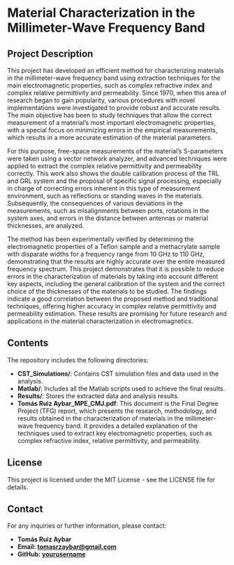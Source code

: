 # Material Characterization in the Millimeter-Wave Frequency Band

## Project Description

This project has developed an efficient method for characterizing materials in the millimeter-wave frequency band using extraction techniques for the main electromagnetic properties, such as complex refractive index and complex relative permittivity and permeability. Since 1970, when this area of research began to gain popularity, various procedures with novel implementations were investigated to provide robust and accurate results. The main objective has been to study techniques that allow the correct measurement of a material’s most important electromagnetic properties, with a special focus on minimizing errors in the empirical measurements, which results in a more accurate estimation of the material parameters.

For this purpose, free-space measurements of the material’s S-parameters were taken using a vector network analyzer, and advanced techniques were applied to extract the complex relative permittivity and permeability correctly. This work also shows the double calibration process of the TRL and GRL system and the proposal of specific signal processing, especially in charge of correcting errors inherent in this type of measurement environment, such as reflections or standing waves in the materials. Subsequently, the consequences of various deviations in the measurements, such as misalignments between ports, rotations in the system axes, and errors in the distance between antennas or material thicknesses, are analyzed.

The method has been experimentally verified by determining the electromagnetic properties of a Teflon sample and a methacrylate sample with disparate widths for a frequency range from 10 GHz to 110 GHz, demonstrating that the results are highly accurate over the entire measured frequency spectrum. This project demonstrates that it is possible to reduce errors in the characterization of materials by taking into account different key aspects, including the general calibration of the system and the correct choice of the thicknesses of the materials to be studied. The findings indicate a good correlation between the proposed method and traditional techniques, offering higher accuracy in complex relative permittivity and permeability estimation. These results are promising for future research and applications in the material characterization in electromagnetics.

## Contents

The repository includes the following directories:

- **CST_Simulations/**: Contains CST simulation files and data used in the analysis.
- **Matlab/**: Includes all the Matlab scripts used to achieve the final results.
- **Results/**: Stores the extracted data and analysis results.
- **Tomás Ruiz Aybar_MPE_CMJ.pdf**: This document is the Final Degree Project (TFG) report, which presents the research, methodology, and results obtained in the characterization of materials in the millimeter-wave frequency band. It provides a detailed explanation of the techniques used to extract key electromagnetic properties, such as complex refractive index, relative permittivity, and permeability.
  
## License

This project is licensed under the MIT License - see the LICENSE file for details.

## Contact

For any inquiries or further information, please contact:
- **Tomás Ruiz Aybar**
- **Email: tomasrzaybar@gmail.com**
- **GitHub: [yourusername](https://github.com/tomaasaybr02)**


